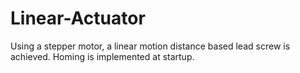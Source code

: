 # Linear-Actuator
Using a stepper motor, a linear motion distance based lead screw is achieved. 
Homing is implemented at startup.
